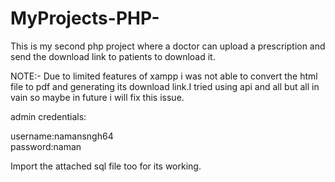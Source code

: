 # MyProjects-PHP-
This is my second php project where a doctor can upload a prescription and send the download link to patients to download it.

NOTE:- Due to limited features of xampp i was not able to convert the html file to pdf and generating its download link.I tried using api and all but all in vain so maybe in future i will fix this issue.

admin credentials:

  username:namansngh64     
  password:naman
  
  Import the attached sql file too for its working.

